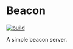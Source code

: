 # Beacon

[![build](https://github.com/kou64yama/beacon/workflows/build/badge.svg)](https://github.com/kou64yama/beacon/actions?query=workflow%3Abuild)

A simple beacon server.
